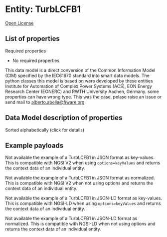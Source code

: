 Entity: TurbLCFB1  
=================  
[Open License](https://github.com/smart-data-models//dataModel.EnergyCIM/blob/master/TurbLCFB1/LICENSE.md)  

## List of properties  

Required properties  
- No required properties    
This data model is a direct conversion of the Common Information Model (CIM) specified by the IEC61970 standard into smart data models. The python classes this model is based on were developed by these entities Institute for Automation of Complex Power Systems (ACS), EON Energy Research Center (EONERC) and RWTH University Aachen, Germany. some properties can have wrong type. This was the case, pelase raise an issue or send mail to alberto.abella@fiware.org  
## Data Model description of properties  
Sorted alphabetically (click for details)  
## Example payloads    
Not available the example of a TurbLCFB1 in JSON format as key-values. This is compatible with NGSI V2 when  using `options=keyValues` and returns the context data of an individual entity.  
Not available the example of a TurbLCFB1 in JSON format as normalized. This is compatible with NGSI V2 when not using options and returns the context data of an individual entity.  
Not available the example of a TurbLCFB1 in JSON-LD format as key-values. This is compatible with NGSI-LD when  using `options=keyValues` and returns the context data of an individual entity.  
Not available the example of a TurbLCFB1 in JSON-LD format as normalized. This is compatible with NGSI-LD when not using options and returns the context data of an individual entity.  
